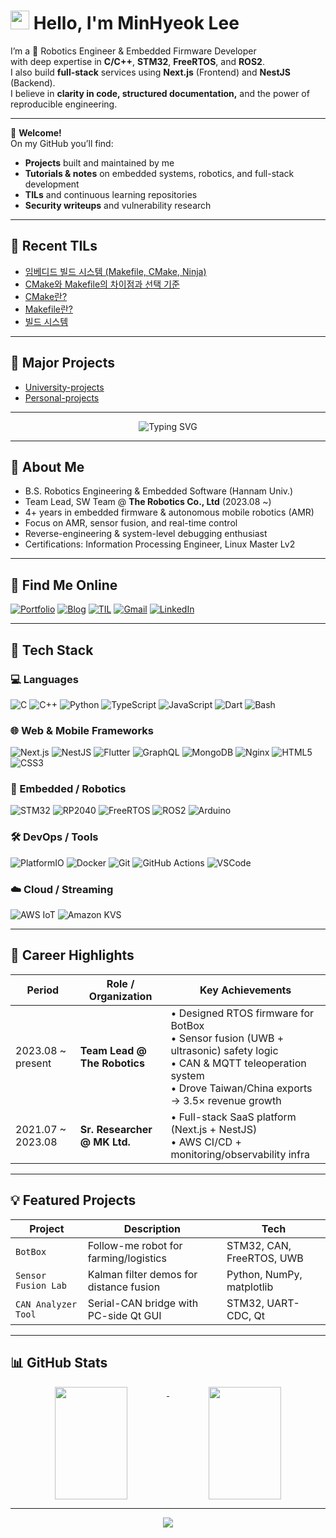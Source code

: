 # <img src="https://media.giphy.com/media/hvRJCLFzcasrR4ia7z/giphy.gif" width="30px"> Hello, I'm MinHyeok Lee

I’m a 🤖 Robotics Engineer & Embedded Firmware Developer  
with deep expertise in **C/C++**, **STM32**, **FreeRTOS**, and **ROS2**.  
I also build **full-stack** services using **Next.js** (Frontend) and **NestJS** (Backend).  
I believe in **clarity in code, structured documentation,** and the power of reproducible engineering.

---

📌 **Welcome!**  
On my GitHub you’ll find:

- **Projects** built and maintained by me
- **Tutorials & notes** on embedded systems, robotics, and full-stack development
- **TILs** and continuous learning repositories
- **Security writeups** and vulnerability research

---

## 📖 Recent TILs

<!-- TIL-START -->
- [임베디드 빌드 시스템 (Makefile, CMake, Ninja)](https://github.com/MinHyeok-lee1/TIL/blob/main/2025/07/13-embeddedBuild.md)
- [CMake와 Makefile의 차이점과 선택 기준](https://github.com/MinHyeok-lee1/TIL/blob/main/2025/07/12-CmakeMakefile.md)
- [CMake란?](https://github.com/MinHyeok-lee1/TIL/blob/main/2025/07/11-CMake.md)
- [Makefile란?](https://github.com/MinHyeok-lee1/TIL/blob/main/2025/07/10-Makefile.md)
- [빌드 시스템](https://github.com/MinHyeok-lee1/TIL/blob/main/2025/07/09-buildSystem.md)
<!-- TIL-END -->

---

## 🚀 Major Projects

<!-- PROJ-START -->
- [University-projects](https://github.com/MinHyeok-lee1/University-projects)
- [Personal-projects](https://github.com/MinHyeok-lee1/Personal-projects)
<!-- PROJ-END -->

---

<p align="center">
  <img src="https://readme-typing-svg.vercel.app?font=Fira+Code&duration=3000&pause=1000&center=true&vCenter=true&width=435&lines=Embedded+Systems+%7C+STM32;Control+Algorithm+Design;Robot+Firmware+Developer+💻" alt="Typing SVG" />
</p>

---

## 🧩 About Me

- B.S. Robotics Engineering & Embedded Software (Hannam Univ.)
- Team Lead, SW Team @ **The Robotics Co., Ltd** (2023.08 ~)
- 4+ years in embedded firmware & autonomous mobile robotics (AMR)
- Focus on AMR, sensor fusion, and real-time control
- Reverse-engineering & system-level debugging enthusiast
- Certifications: Information Processing Engineer, Linux Master Lv2

---

## 👤 Find Me Online

[![Portfolio](https://img.shields.io/badge/Portfolio-%231C1C1E?style=flat&logo=vercel&logoColor=white)](https://lmh-portfolio-peach.vercel.app/)
[![Blog](https://img.shields.io/badge/Tech%20Blog-ff7043?style=flat&logo=bookstack&logoColor=white)](https://kfdd6630.tistory.com/)
[![TIL](https://img.shields.io/badge/TIL-black?style=flat&logo=github)](https://github.com/MinHyeok-lee1/TIL)
[![Gmail](https://img.shields.io/badge/Gmail-D14836?style=flat&logo=gmail&logoColor=white)](mailto:minhyeok.lee1@gmail.com)
[![LinkedIn](https://img.shields.io/badge/LinkedIn-0077B5?style=flat&logo=linkedin&logoColor=white)](https://www.linkedin.com/in/minhyeok-lee-891311370/)

---

## 🔧 Tech Stack

### 💻 Languages

![C](https://img.shields.io/badge/-C-00599C?style=flat&logo=c)
![C++](https://img.shields.io/badge/-C++-00599C?style=flat&logo=c%2B%2B)
![Python](https://img.shields.io/badge/-Python-3776AB?style=flat&logo=python)
![TypeScript](https://img.shields.io/badge/-TypeScript-3178C6?style=flat&logo=typescript)
![JavaScript](https://img.shields.io/badge/-JavaScript-F7DF1E?style=flat&logo=javascript)
![Dart](https://img.shields.io/badge/-Dart-0175C2?style=flat&logo=dart)
![Bash](https://img.shields.io/badge/-Bash-4EAA25?style=flat&logo=gnu-bash)

### 🌐 Web & Mobile Frameworks

![Next.js](https://img.shields.io/badge/-Next.js-000000?style=flat&logo=nextdotjs)
![NestJS](https://img.shields.io/badge/-NestJS-E0234E?style=flat&logo=nestjs)
![Flutter](https://img.shields.io/badge/-Flutter-02569B?style=flat&logo=flutter)
![GraphQL](https://img.shields.io/badge/-GraphQL-E10098?style=flat&logo=graphql)
![MongoDB](https://img.shields.io/badge/-MongoDB-47A248?style=flat&logo=mongodb)
![Nginx](https://img.shields.io/badge/-Nginx-009639?style=flat&logo=nginx)
![HTML5](https://img.shields.io/badge/-HTML5-E34F26?style=flat&logo=html5)
![CSS3](https://img.shields.io/badge/-CSS3-1572B6?style=flat&logo=css3)

### 🔌 Embedded / Robotics

![STM32](https://img.shields.io/badge/-STM32-03234B?style=flat&logo=stmicroelectronics)
![RP2040](https://img.shields.io/badge/-RP2040-cc0033?style=flat)
![FreeRTOS](https://img.shields.io/badge/-FreeRTOS-505050?style=flat&logo=freertos)
![ROS2](https://img.shields.io/badge/-ROS2-22314E?style=flat&logo=ros)
![Arduino](https://img.shields.io/badge/-Arduino-009639?style=flat)

### 🛠️ DevOps / Tools

![PlatformIO](https://img.shields.io/badge/-PlatformIO-ff6600?style=flat&logo=platformio)
![Docker](https://img.shields.io/badge/-Docker-2496ED?style=flat&logo=docker)
![Git](https://img.shields.io/badge/-Git-F05032?style=flat&logo=git)
![GitHub Actions](https://img.shields.io/badge/-GitHub_Actions-2088FF?style=flat&logo=githubactions)
![VSCode](https://img.shields.io/badge/-VSCode-007ACC?style=flat&logo=visual-studio-code)

### ☁️ Cloud / Streaming

![AWS IoT](https://img.shields.io/badge/-AWS_IoT-FF9900?style=flat&logo=amazon-aws)
![Amazon KVS](https://img.shields.io/badge/-Kinesis_Video_Stream-FF9900?style=flat&logo=amazon-aws)

---

## 🚀 Career Highlights

| Period            | Role / Organization          | Key Achievements                                                                                                                                                                  |
| ----------------- | ---------------------------- | --------------------------------------------------------------------------------------------------------------------------------------------------------------------------------- |
| 2023.08 ~ present | **Team Lead @ The Robotics** | • Designed RTOS firmware for BotBox<br>• Sensor fusion (UWB + ultrasonic) safety logic<br>• CAN & MQTT teleoperation system<br>• Drove Taiwan/China exports → 3.5× revenue growth |
| 2021.07 ~ 2023.08 | **Sr. Researcher @ MK Ltd.** | • Full-stack SaaS platform (Next.js + NestJS)<br>• AWS CI/CD + monitoring/observability infra                                                                                     |

---

## 💡 Featured Projects

| Project             | Description                             | Tech                      |
| ------------------- | --------------------------------------- | ------------------------- |
| `BotBox`            | Follow-me robot for farming/logistics   | STM32, CAN, FreeRTOS, UWB |
| `Sensor Fusion Lab` | Kalman filter demos for distance fusion | Python, NumPy, matplotlib |
| `CAN Analyzer Tool` | Serial-CAN bridge with PC-side Qt GUI   | STM32, UART-CDC, Qt       |

---

## 📊 GitHub Stats

<p align="center">
  <a href="https://github.com/anuraghazra/github-readme-stats">
    <img align="top" src="https://github-readme-stats-tau-nine-63.vercel.app/api?username=MinHyeok-lee1&rank_icon=github&theme=radical&count_private=true&hide_border=true&custom_title=GitHub%20Stats" width="48%" height="180px"/>
  </a>
  <a href="https://github.com/anuraghazra/github-readme-stats#top-languages-card">
    <img align="top" src="https://github-readme-stats-tau-nine-63.vercel.app/api/top-langs/?username=MinHyeok-lee1&layout=compact&theme=radical&hide_border=true&langs_count=8&custom_title=Most%20Used%20Languages&hide=jupyter%20notebook" width="48%" height="180px"/>
  </a>
</p>

---

<p align="center">
  <img src="https://capsule-render.vercel.app/api?type=waving&color=auto&height=120&section=footer"/>
</p>
